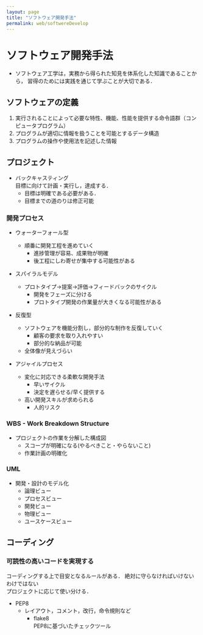 ```yaml
---
layout: page
title: "ソフトウェア開発手法"
permalink: web/softwereDevelop
---
```


# ソフトウェア開発手法
- ソフトウェア工学は，実務から得られた知見を体系化した知識であることから，
習得のためには実践を通じて学ぶことが大切である．

## ソフトウェアの定義
1. 実行されることによって必要な特性、機能、性能を提供する命令語群（コンピュータプログラム） 
1. プログラムが適切に情報を扱うことを可能とするデータ構造 
1. プログラムの操作や使用法を記述した情報 


## プロジェクト
- バックキャスティング<br>
  目標に向けて計画・実行し，達成する．
    -  目標は明確である必要がある．
    -  目標までの道のりは修正可能
### 開発プロセス
- ウォーターフォール型
  - 順番に開発工程を進めていく
    - 進捗管理が容易、成果物が明確
    - 後工程にしわ寄せが集中する可能性がある
- スパイラルモデル
  - プロトタイプ→提案→評価→フィードバックのサイクル
    - 開発をフェーズに分ける
    - プロトタイプ開発の作業量が大きくなる可能性がある
- 反復型
  - ソフトウェアを機能分割し，部分的な制作を反復していく
    - 顧客の要求を取り入れやすい
    - 部分的な納品が可能
  - 全体像が見えづらい

- アジャイルプロセス
  - 変化に対応できる柔軟な開発手法
    - 早いサイクル
    - 決定を遅らせる/早く提供する
  - 高い開発スキルが求められる
    - 人的リスク

### WBS - Work Breakdown Structure
- プロジェクトの作業を分解した構成図
  - スコープが明確になる(やるべきこと・やらないこと)
  - 作業計画の明確化
### UML
- 開発・設計のモデル化
  - 論理ビュー
  - プロセスビュー
  - 開発ビュー
  - 物理ビュー
  - ユースケースビュー

## コーディング
### 可読性の高いコードを実現する
コーディングする上で目安となるルールがある．
絶対に守らなければいけないわけではない<br>
プロジェクトに応じて使い分ける．
- PEP8<br>
  - レイアウト，コメント，改行，命令規則など
    - flake8
    　　<br>PEP8に基づいたチェックツール